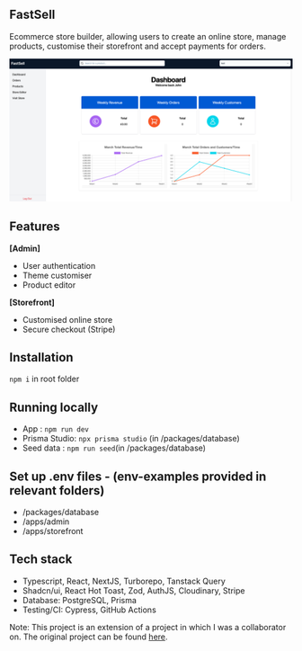 ## FastSell

Ecommerce store builder, allowing users to create an online store, manage products, customise their storefront and accept payments for orders.

![Dashboard](/screenshots/dashboard.png)

## Features

**[Admin]**

- User authentication
- Theme customiser
- Product editor

**[Storefront]**

- Customised online store
- Secure checkout (Stripe)

## Installation

`npm i` in root folder

## Running locally

- App : `npm run dev`
- Prisma Studio: `npx prisma studio` (in /packages/database)
- Seed data : `npm run seed`(in /packages/database)

## Set up .env files - (env-examples provided in relevant folders)

- /packages/database
- /apps/admin
- /apps/storefront

## Tech stack

- Typescript, React, NextJS, Turborepo, Tanstack Query
- Shadcn/ui, React Hot Toast, Zod, AuthJS, Cloudinary, Stripe
- Database: PostgreSQL, Prisma
- Testing/CI: Cypress, GitHub Actions

Note: This project is an extension of a project in which I was a collaborator on. The original project can be found [here](https://github.com/MitchCrystal/histreet).
